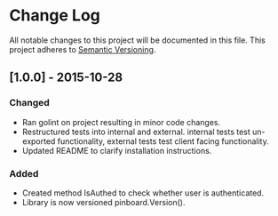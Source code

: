 # Change Log
All notable changes to this project will be documented in this file.
This project adheres to [Semantic Versioning](http://semver.org/).

## [1.0.0] - 2015-10-28
### Changed
- Ran golint on project resulting in minor code changes.
- Restructured tests into internal and external. internal tests test un-exported 
functionality, external tests test client facing functionality.
- Updated README to clarify installation instructions.

### Added
- Created method IsAuthed to check whether user is authenticated.
- Library is now versioned pinboard.Version().
